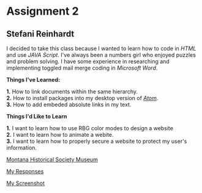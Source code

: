 # Assignment 2
## Stefani Reinhardt

I decided to take this class because I wanted to learn how to code in _HTML_ and use _JAVA Script_.  I've always been a numbers girl who enjoyed puzzles and problem solving.  I have some experience in researching and implementing toggled mail merge coding in _Microsoft Word_.

**Things I've Learned:**

**1.** How to link documents within the same hierarchy.\
**2.** How to install packages into my desktop version of [_Atom_](https://atom.io/).\
**3.** How to add embeded absolute links in my text.

**Things I'd Like to Learn**

**1.** I want to learn how to use RBG color modes to design a website\
**2.** I want to learn how to animate a webite.\
**3.** I want to learn how to properly secure a website to protect my user's information.

[Montana Historical Society Museum](https://mhs.mt.gov/Museum)

[My Responses](./responses.txt)

[My Screenshot](./images/screenshot.png)
